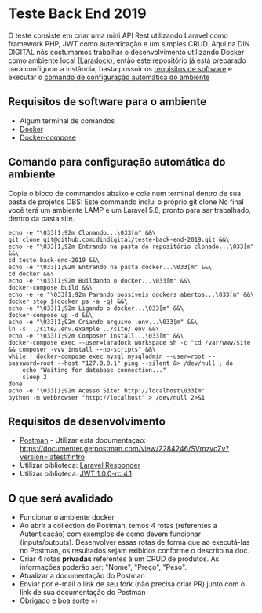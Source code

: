 # Teste Back End 2019 #

O teste consiste em criar uma mini API Rest utilizando Laravel como framework PHP, JWT como autenticação e um simples CRUD.
Aqui na DIN DIGITAL nós costumamos trabalhar o desenvolvimento utilizando Docker como ambiente local ([Laradock](https://laradock.io/)), então este repositório já está preparado para configurar a instância, basta possuir os [requisitos de software](#software-requirements) e executar o [comando de configuração automática do ambiente](#automatic-setup)

<a name="software-requirements"></a>
## Requisitos de software para o ambiente ##
- Algum terminal de comandos
- [Docker](https://www.docker.com/get-started)
- [Docker-compose](https://docs.docker.com/compose/install/)

<a name="automatic-setup"></a>
## Comando para configuração automática do ambiente ##
Copie o bloco de commandos abaixo e cole num terminal dentro de sua pasta de projetos
OBS: Este commando inclui o próprio git clone
No final você terá um ambiente LAMP e um Laravel 5.8, pronto para ser trabalhado, dentro da pasta site.

```shell
echo -e "\033[1;92m Clonando...\033[m" &&\
git clone git@github.com:dindigital/teste-back-end-2019.git &&\
echo -e "\033[1;92m Entrando na pasta do repositório clonado...\033[m" &&\
cd teste-back-end-2019 &&\
echo -e "\033[1;92m Entrando na pasta docker...\033[m" &&\
cd docker &&\
echo -e "\033[1;92m Buildando o docker...\033[m" &&\
docker-compose build &&\
echo -e -e "\033[1;92m Parando possíveis dockers abertos...\033[m" &&\
docker stop $(docker ps -a -q) &&\
echo -e "\033[1;92m Ligando o docker...\033[m" &&\
docker-compose up -d &&\
echo -e "\033[1;92m Criando arquivo .env...\033[m" &&\
ln -s ../site/.env.example ../site/.env &&\
echo -e "\033[1;92m Composer install...\033[m" &&\
docker-compose exec --user=laradock workspace sh -c "cd /var/www/site && composer -vvv install --no-scripts" &&\
while ! docker-compose exec mysql mysqladmin --user=root --password=root --host "127.0.0.1" ping --silent &> /dev/null ; do
    echo "Waiting for database connection..."
    sleep 2
done
echo -e "\033[1;92m Acesso Site: http://localhost\033[m"
python -m webbrowser "http://localhost" > /dev/null 2>&1
```

## Requisitos de desenvolvimento ##
- [Postman](https://www.getpostman.com/downloads/) - Utilizar esta documentaçao: 
https://documenter.getpostman.com/view/2284246/SVmzvcZv?version=latest#intro
- Utilizar biblioteca: [Laravel Responder](https://github.com/flugger/laravel-responder)
- Utilizar biblioteca: [JWT 1.0.0-rc.4.1](https://jwt-auth.readthedocs.io/en/develop/laravel-installation/) 

## O que será avalidado ##
- Funcionar o ambiente docker
- Ao abrir a collection do Postman, temos 4 rotas (referentes a Autenticação) com exemplos de como devem funcionar (inputs/outputs). Desenvolver essas rotas de forma que ao executá-las no Postman, os resultados sejam exibidos conforme o descrito na doc.
- Criar 4 rotas **privadas** referentes à um CRUD de produtos. As informações poderão ser: "Nome", "Preço", "Peso".
- Atualizar a documentação do Postman
- Enviar por e-mail o link de seu fork (não precisa criar PR) junto com o link de sua documentação do Postman
- Obrigado e boa sorte =)
